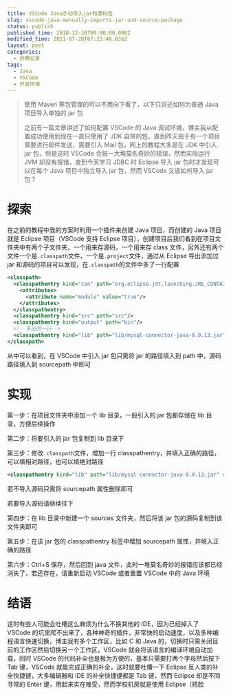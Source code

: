 ```yaml
---
title: VSCode Java手动导入jar和源码包
slug: vscode-java-manually-imports-jar-and-source-package
status: publish
published_time: 2018-12-30T00:00:00.000Z
modified_time: 2021-07-28T07:23:48.036Z
layout: post
categories:
  - 折腾记录
tags:
  - Java
  - VSCode
  - 开发环境
---
```


> 使用 Maven 等包管理的可以不用向下看了，以下只讲述如何为普通 Java 项目导入单独的 jar 包
>
> 之前有一篇文章讲述了如何配置 VSCode 的 Java 调试环境，博主我从配置成功使用到现在一直只使用了 JDK 自带的包，直到昨天由于有一个项目需要进行邮件发送，需要引入 Mail 包，网上的教程大多是在 JDK 中引入 jar 包，但是这时 VSCode 会报一大堆莫名奇妙的错误，然而实际运行 JVM 却没有报错，直到今天学习 JDBC 时 Eclipse 导入 jar 包时才发现可以在每个 Java 项目中独立导入 jar 包，然而 VSCode 又该如何导入 jar 包？

# 探索

在之前的教程中我的方案时利用一个插件来创建 Java 项目，而创建的 Java 项目就是 Eclipse 项目（VSCode 支持 Eclipse 项目），创建项目后我们看到在项目文件夹中有两个子文件夹，一个用来存源码，一个用来存 class 文件，另外还有两个文件一个是`.classpath`文件，一个是`.project`文件，通过从 Eclipse 导出添加过 jar 和源码的项目可以发现，在`.classpath`的文件中多了一行配置

```xml
<classpath>
  <classpathentry kind="con" path="org.eclipse.jdt.launching.JRE_CONTAINER/org.eclipse.jdt.internal.debug.ui.launcher.StandardVMType/JavaSE-1.8">
    <attributes>
      <attribute name="module" value="true"/>
    </attributes>
  </classpathentry>
  <classpathentry kind="src" path="src"/>
  <classpathentry kind="output" path="bin"/>
  <!--多出的一行-->
  <classpathentry kind="lib" path="lib/mysql-connector-java-8.0.13.jar" sourcepath="lib/sources/mysql-connector-java-8.0.13.zip"/>
</classpath>
```

从中可以看到，在 VSCode 中引入 jar 包只需将 jar 的路径填入到 path 中，源码路径填入到 sourcepath 中即可

# 实现

第一步：在项目文件夹中添加一个 lib 目录，一般引入的 jar 包都存储在 lib 目录，方便后续操作

第二步：将要引入的 jar 包复制到 lib 目录下

第三步：修改`.classpath`文件，增加一行 classpathentry，并填入正确的路径，可以填相对路径，也可以填绝对路径

```xml
<classpathentry kind="lib" path="lib/mysql-connector-java-8.0.13.jar" sourcepath="lib/sources/mysql-connector-java-8.0.13.zip"/>
```

若不导入源码只需将 sourcepath 属性删除即可

若要导入源码请继续往下

第四步：在 lib 目录中新建一个 sources 文件夹，然后将该 jar 包的源码复制到该文件夹即可

第五步：在该 jar 包的 classpathentry 标签中增加 sourcepath 属性，并填入正确的路径

第六步：Ctrl+S 保存，然后回到 java 文件，此时一堆莫名奇妙的报错应该都已经消失了，若还存在，请重新启动 VSCode 或者重置 VSCode 中的 Java 环境

# 结语

这时有些人可能会吐槽这么麻烦为什么不换其他的 IDE，因为已经掉入了 VSCode 的坑里爬不出来了，各种神奇的插件，非常快的启动速度，以及多种编程语言快速切换，博主我有多个工作区，比如 C 和 Java 的，切换时只需关闭目前的工作区然后切换另一个工作区，VSCode 就会将该语言的编译环境自动加载，同时 VSCode 的代码补全也是极为方便的，基本只需要打两个字母然后按下 Tab 键，VSCode 就能完成正确的补全，这时就要吐槽一下 Eclipse 反人类的补全快捷键，大多编辑器和 IDE 的补全快捷键都是 Tab 键，然而 Eclipse 却是不同寻常的 Enter 键，用起来实在难受，然而学校机房就是使用 Eclipse（捂脸
